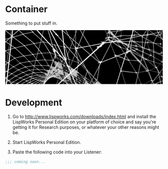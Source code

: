 # Container
Something to put stuff in.

![Container](https://github.com/burtonsamograd/Container/blob/master/github-container-background-2018.png?raw=true "Container")

Development
==

1) Go to http://www.lispworks.com/downloads/index.html and install the LispWorks Personal Edition on your platform of choice and say you're getting it for Research purposes, or whatever your other reasons might be.

2) Start LispWorks Personal Edition.

3) Paste the following code into your Listener:

```cl
;;; coming soon...
```
